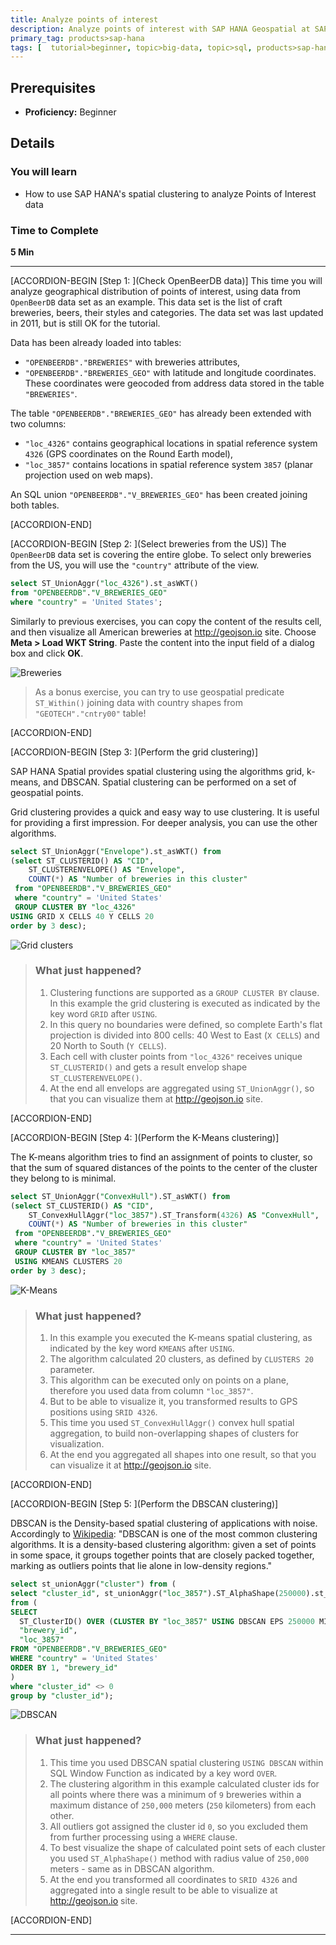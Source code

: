 ```yaml
---
title: Analyze points of interest
description: Analyze points of interest with SAP HANA Geospatial at SAPPHIRENOW 2018
primary_tag: products>sap-hana
tags: [  tutorial>beginner, topic>big-data, topic>sql, products>sap-hana, products>sap-hana\,-express-edition ]
---
```


## Prerequisites  
 - **Proficiency:** Beginner

## Details
### You will learn  
 - How to use SAP HANA's spatial clustering to analyze Points of Interest data

### Time to Complete
**5 Min**

---

[ACCORDION-BEGIN [Step 1: ](Check OpenBeerDB data)]
This time you will analyze geographical distribution of points of interest, using data from `OpenBeerDB` data set as an example. This data set is the list of craft breweries, beers, their styles and categories. The data set was last updated in 2011, but is still OK for the tutorial.

Data has been already loaded into tables:

* `"OPENBEERDB"."BREWERIES"` with breweries attributes,
* `"OPENBEERDB"."BREWERIES_GEO"` with latitude and longitude coordinates. These coordinates were geocoded from address data stored in the table `"BREWERIES"`.

The table `"OPENBEERDB"."BREWERIES_GEO"` has already been extended with two columns:

* `"loc_4326"` contains geographical locations in spatial reference system `4326` (GPS coordinates on the Round Earth model),
* `"loc_3857"` contains locations in spatial reference system `3857` (planar projection used on web maps).

An SQL union `"OPENBEERDB"."V_BREWERIES_GEO"` has been created joining both tables.

[ACCORDION-END]

[ACCORDION-BEGIN [Step 2: ](Select breweries from the US)]
The `OpenBeerDB` data set is covering the entire globe. To select only breweries from the US, you will use the `"country"` attribute of the view.

```sql
select ST_UnionAggr("loc_4326").st_asWKT()
from "OPENBEERDB"."V_BREWERIES_GEO"
where "country" = 'United States';
```

Similarly to previous exercises, you can copy the content of the results cell, and then visualize all American breweries at <http://geojson.io> site. Choose **Meta > Load WKT String**. Paste the content into the input field of a dialog box and click **OK**.

![Breweries](geosaphire4010.jpg)

>As a bonus exercise, you can try to use geospatial predicate `ST_Within()` joining data with country shapes from `"GEOTECH"."cntry00"` table!

[ACCORDION-END]


[ACCORDION-BEGIN [Step 3: ](Perform the grid clustering)]

SAP HANA Spatial provides spatial clustering using the algorithms grid, k-means, and DBSCAN. Spatial clustering can be performed on a set of geospatial points.

Grid clustering provides a quick and easy way to use clustering. It is useful for providing a first impression. For deeper analysis, you can use the other algorithms.

```sql
select ST_UnionAggr("Envelope").st_asWKT() from
(select ST_CLUSTERID() AS "CID",
	ST_CLUSTERENVELOPE() AS "Envelope",
	COUNT(*) AS "Number of breweries in this cluster"
 from "OPENBEERDB"."V_BREWERIES_GEO"
 where "country" = 'United States'
 GROUP CLUSTER BY "loc_4326"
USING GRID X CELLS 40 Y CELLS 20
order by 3 desc);
```

![Grid clusters](geosaphire4020.jpg)

> ### What just happened?
>
> 1. Clustering functions are supported as a `GROUP CLUSTER BY` clause. In this example the grid clustering is executed as indicated by the key word `GRID` after `USING`.
> 2. In this query no boundaries were defined, so complete Earth's flat projection is divided into 800 cells: 40 West to East (`X CELLS`) and 20 North to South (`Y CELLS`).
> 3. Each cell with cluster points from `"loc_4326"` receives unique `ST_CLUSTERID()` and gets a result envelop shape `ST_CLUSTERENVELOPE()`.
> 4. At the end all envelops are aggregated using `ST_UnionAggr()`, so that you can visualize them at <http://geojson.io> site.

[ACCORDION-END]

[ACCORDION-BEGIN [Step 4: ](Perform the K-Means clustering)]

The K-means algorithm tries to find an assignment of points to cluster, so that the sum of squared distances of the points to the center of the cluster they belong to is minimal.

```sql
select ST_UnionAggr("ConvexHull").ST_asWKT() from
(select ST_CLUSTERID() AS "CID",
	ST_ConvexHullAggr("loc_3857").ST_Transform(4326) AS "ConvexHull",
	COUNT(*) AS "Number of breweries in this cluster"
 from "OPENBEERDB"."V_BREWERIES_GEO"
 where "country" = 'United States'
 GROUP CLUSTER BY "loc_3857"
 USING KMEANS CLUSTERS 20
order by 3 desc);
```

![K-Means](geosaphire4030.jpg)

> ### What just happened?
>
> 1. In this example you executed the K-means spatial clustering, as indicated by the key word `KMEANS` after `USING`.
> 2. The algorithm calculated 20 clusters, as defined by `CLUSTERS 20` parameter.
> 3. This algorithm can be executed only on points on a plane, therefore you used data from column `"loc_3857"`.
> 4. But to be able to visualize it, you transformed results to GPS positions using `SRID 4326`.
> 5. This time you used `ST_ConvexHullAggr()` convex hull spatial aggregation, to build non-overlapping shapes of clusters for visualization.
> 6. At the end you aggregated all shapes into one result, so that you can visualize it at <http://geojson.io> site.

[ACCORDION-END]

[ACCORDION-BEGIN [Step 5: ](Perform the DBSCAN clustering)]

DBSCAN is the Density-based spatial clustering of applications with noise. Accordingly to [Wikipedia](https://en.wikipedia.org/wiki/DBSCAN): "DBSCAN is one of the most common clustering algorithms. It is a density-based clustering algorithm: given a set of points in some space, it groups together points that are closely packed together, marking as outliers points that lie alone in low-density regions."

```sql
select st_unionAggr("cluster") from (
select "cluster_id", st_unionAggr("loc_3857").ST_AlphaShape(250000).st_transform(4326) as "cluster"
from (
SELECT
  ST_ClusterID() OVER (CLUSTER BY "loc_3857" USING DBSCAN EPS 250000 MINPTS 9) AS "cluster_id",
  "brewery_id",
  "loc_3857"
FROM "OPENBEERDB"."V_BREWERIES_GEO"
WHERE "country" = 'United States'
ORDER BY 1, "brewery_id"
)
where "cluster_id" <> 0
group by "cluster_id");
```

![DBSCAN](geosaphire4040.jpg)

> ### What just happened?
>
> 1. This time you used DBSCAN spatial clustering `USING DBSCAN` within SQL Window Function as indicated by a key word `OVER`.
> 2. The clustering algorithm in this example calculated cluster ids for all points where there was a minimum of `9` breweries within a maximum distance of `250,000` meters (`250` kilometers) from each other.
> 3. All outliers got assigned the cluster id `0`, so you excluded them from further processing using a `WHERE` clause.
> 4. To best visualize the shape of calculated point sets of each cluster you used `ST_AlphaShape()` method with radius value of `250,000` meters - same as in DBSCAN algorithm.
> 5. At the end you transformed all coordinates to `SRID 4326` and aggregated into a single result to be able to visualize  at <http://geojson.io> site.

[ACCORDION-END]

---
